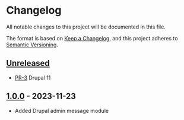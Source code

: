 <!-- markdownlint-disable MD024 -->
# Changelog

All notable changes to this project will be documented in this file.

The format is based on [Keep a Changelog](https://keepachangelog.com/en/1.1.0/),
and this project adheres to [Semantic Versioning](https://semver.org/spec/v2.0.0.html).

## [Unreleased]

* [PR-3](https://github.com/itk-dev/drupal_admin_message/pull/3)
  Drupal 11

## [1.0.0] - 2023-11-23

* Added Drupal admin message module

[Unreleased]: https://github.com/itk-dev/drupal_admin_message/compare/1.0.0...HEAD
[1.0.0]: https://github.com/itk-dev/drupal_admin_message/releases/tag/1.0.0
